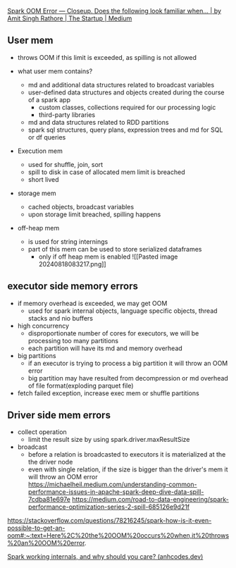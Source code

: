 
[Spark OOM Error — Closeup. Does the following look familiar when… | by Amit Singh Rathore | The Startup | Medium](https://medium.com/swlh/spark-oom-error-closeup-462c7a01709d)

## User mem
- throws OOM if this limit is exceeded, as spilling is not allowed
- what user mem contains?
	- md and additional data structures related to broadcast variables
	- user-defined data structures and objects created during the course of a spark app
		- custom classes, collections required for our processing logic
		- third-party libraries
	- md and data structures related to RDD partitions
	- spark sql structures, query plans, expression trees and md for SQL or df queries

- Execution mem
	- used for shuffle, join, sort
	- spill to disk in case of allocated mem limit is breached
	- short lived
- storage mem
	- cached objects, broadcast variables
	- upon storage limit breached, spilling happens
- off-heap mem 
	- is used for string internings
	- part of this mem can be used to store serialized dataframes
		- only if off heap mem is enabled
![[Pasted image 20240818083217.png]]
## executor side memory errors
- if memory overhead is exceeded, we may get OOM
	- used for spark internal objects, language specific objects, thread stacks and nio buffers
- high concurrency
	- disproportionate number of cores for executors, we will be processing too many partitions
	- each partition will have its md and memory overhead
- big partitions
	- if an executor is trying to process a big partition it will throw an OOM error
	- big partition may have resulted from decompression or md overhead of file format(exploding parquet file)
- fetch failed exception, increase exec mem or shuffle partitions

## Driver side mem errors
- collect operation
	- limit the result size by using spark.driver.maxResultSize
- broadcast
	- before a relation is broadcasted to executors it is materialized at the the driver node
	- even with single relation, if the size is bigger than the driver's mem it will throw an OOM error
https://michaelheil.medium.com/understanding-common-performance-issues-in-apache-spark-deep-dive-data-spill-7cdba81e697e
https://medium.com/road-to-data-engineering/spark-performance-optimization-series-2-spill-685126e9d21f

https://stackoverflow.com/questions/78216245/spark-how-is-it-even-possible-to-get-an-oom#:~:text=Here%2C%20the%20OOM%20occurs%20when,it%20throws%20an%20OOM%20error.

[Spark working internals, and why should you care? (anhcodes.dev)](https://anhcodes.dev/blog/tune-spark/)
